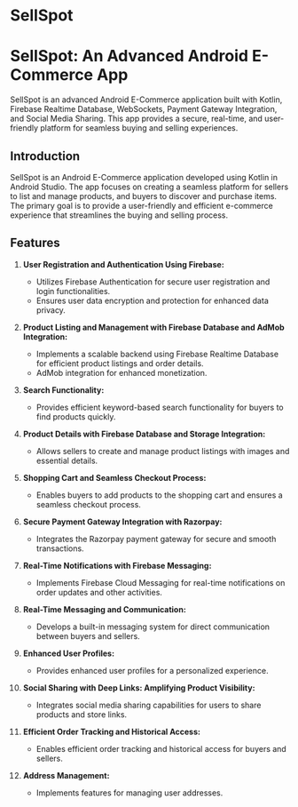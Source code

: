 # SellSpot
# SellSpot: An Advanced Android E-Commerce App

SellSpot is an advanced Android E-Commerce application built with Kotlin, Firebase Realtime Database, WebSockets, Payment Gateway Integration, and Social Media Sharing. This app provides a secure, real-time, and user-friendly platform for seamless buying and selling experiences.

## Introduction

SellSpot is an Android E-Commerce application developed using Kotlin in Android Studio. The app focuses on creating a seamless platform for sellers to list and manage products, and buyers to discover and purchase items. The primary goal is to provide a user-friendly and efficient e-commerce experience that streamlines the buying and selling process.

## Features

1. **User Registration and Authentication Using Firebase:**
   - Utilizes Firebase Authentication for secure user registration and login functionalities.
   - Ensures user data encryption and protection for enhanced data privacy.

2. **Product Listing and Management with Firebase Database and AdMob Integration:**
   - Implements a scalable backend using Firebase Realtime Database for efficient product listings and order details.
   - AdMob integration for enhanced monetization.

3. **Search Functionality:**
   - Provides efficient keyword-based search functionality for buyers to find products quickly.

4. **Product Details with Firebase Database and Storage Integration:**
   - Allows sellers to create and manage product listings with images and essential details.

5. **Shopping Cart and Seamless Checkout Process:**
   - Enables buyers to add products to the shopping cart and ensures a seamless checkout process.

6. **Secure Payment Gateway Integration with Razorpay:**
   - Integrates the Razorpay payment gateway for secure and smooth transactions.

7. **Real-Time Notifications with Firebase Messaging:**
   - Implements Firebase Cloud Messaging for real-time notifications on order updates and other activities.

8. **Real-Time Messaging and Communication:**
   - Develops a built-in messaging system for direct communication between buyers and sellers.

9. **Enhanced User Profiles:**
   - Provides enhanced user profiles for a personalized experience.

10. **Social Sharing with Deep Links: Amplifying Product Visibility:**
    - Integrates social media sharing capabilities for users to share products and store links.

11. **Efficient Order Tracking and Historical Access:**
    - Enables efficient order tracking and historical access for buyers and sellers.

12. **Address Management:**
    - Implements features for managing user addresses.


